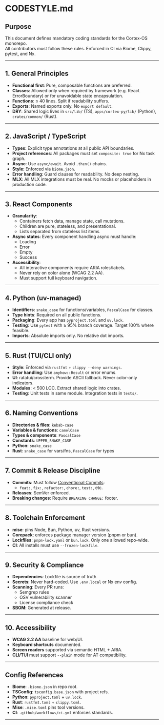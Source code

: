 # CODESTYLE.md

## Purpose

This document defines mandatory coding standards for the Cortex-OS monorepo.  
All contributors must follow these rules. Enforced in CI via Biome, Clippy, pytest, and Nx.

---

## 1. General Principles

- **Functional first**: Pure, composable functions are preferred.
- **Classes**: Allowed only when required by framework (e.g. React ErrorBoundary) or for unavoidable state encapsulation.
- **Functions**: ≤ 40 lines. Split if readability suffers.
- **Exports**: Named exports only. No `export default`.
- **DRY**: Shared logic lives in `src/lib/` (TS), `apps/cortex-py/lib/` (Python), `crates/common/` (Rust).

---

## 2. JavaScript / TypeScript

- **Types**: Explicit type annotations at all public API boundaries.
- **Project references**: All packages must set `composite: true` for Nx task graph.
- **Async**: Use `async/await`. Avoid `.then()` chains.
- **Style**: Enforced via `biome.json`.
- **Error handling**: Guard clauses for readability. No deep nesting.
- **MLX**: All MLX integrations must be real. No mocks or placeholders in production code.

---

## 3. React Components

- **Granularity**:
  - Containers fetch data, manage state, call mutations.
  - Children are pure, stateless, and presentational.
  - Lists separated from stateless list items.
- **Async states**: Every component handling async must handle:
  - Loading
  - Error
  - Empty
  - Success
- **Accessibility**:
  - All interactive components require ARIA roles/labels.
  - Never rely on color alone (WCAG 2.2 AA).
  - Must support full keyboard navigation.

---

## 4. Python (uv-managed)

- **Identifiers**: `snake_case` for functions/variables, `PascalCase` for classes.
- **Type hints**: Required on all public functions.
- **Packaging**: Every app has `pyproject.toml` and `uv.lock`.
- **Testing**: Use `pytest` with ≥ 95% branch coverage. Target 100% where feasible.
- **Imports**: Absolute imports only. No relative dot imports.

---

## 5. Rust (TUI/CLI only)

- **Style**: Enforced via `rustfmt` + `clippy --deny warnings`.
- **Error handling**: Use `anyhow::Result` or error enums.
- **UI**: ratatui/crossterm. Provide ASCII fallback. Never color-only indicators.
- **Modules**: < 500 LOC. Extract shared logic into crates.
- **Testing**: Unit tests in same module. Integration tests in `tests/`.

---

## 6. Naming Conventions

- **Directories & files**: `kebab-case`
- **Variables & functions**: `camelCase`
- **Types & components**: `PascalCase`
- **Constants**: `UPPER_SNAKE_CASE`
- **Python**: `snake_case`
- **Rust**: `snake_case` for vars/fns, `PascalCase` for types

---

## 7. Commit & Release Discipline

- **Commits**: Must follow [Conventional Commits](https://www.conventionalcommits.org/):
  - `feat:`, `fix:`, `refactor:`, `chore:`, `test:`, etc.
- **Releases**: SemVer enforced.
- **Breaking changes**: Require `BREAKING CHANGE:` footer.

---

## 8. Toolchain Enforcement

- **mise**: pins Node, Bun, Python, uv, Rust versions.
- **Corepack**: enforces package manager version (pnpm or bun).
- **Lockfiles**: `pnpm-lock.yaml` or `bun.lock`. Only one allowed repo-wide.
- **CI**: All installs must use `--frozen-lockfile`.

---

## 9. Security & Compliance

- **Dependencies**: Lockfile is source of truth.
- **Secrets**: Never hard-coded. Use `.env.local` or Nx env config.
- **Scanning**: Every PR runs:
  - Semgrep rules
  - OSV vulnerability scanner
  - License compliance check
- **SBOM**: Generated at release.

---

## 10. Accessibility

- **WCAG 2.2 AA** baseline for web/UI.
- **Keyboard shortcuts** documented.
- **Screen readers** supported via semantic HTML + ARIA.
- **CLI/TUI** must support `--plain` mode for AT compatibility.

---

## Config References

- **Biome**: `.biome.json` in repo root.
- **TSConfig**: `tsconfig.base.json` with project refs.
- **Python**: `pyproject.toml` + `uv.lock`.
- **Rust**: `rustfmt.toml` + `clippy.toml`.
- **Mise**: `.mise.toml` pins tool versions.
- **CI**: `.github/workflows/ci.yml` enforces standards.

---
